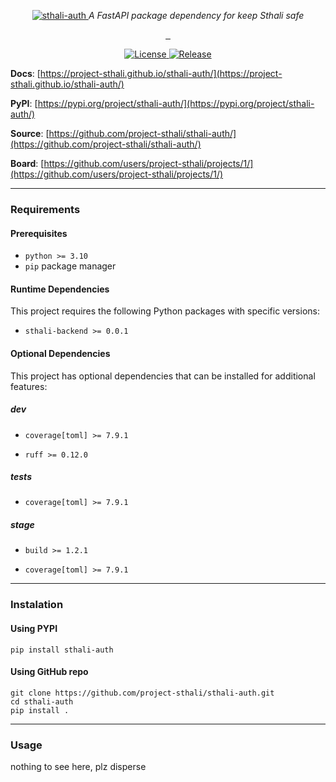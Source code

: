 <p align="center">
    <a href="https://project-sthali.github.io/sthali-auth/images/sthali-auth.svg">
        <img src="https://project-sthali.github.io/sthali-auth/images/sthali-auth.svg" alt="sthali-auth">
    </a>
    <em>A FastAPI package dependency for keep Sthali safe</em>
</p>
<p align="center">
    <a href="https://github.com/project-sthali/sthali-auth/actions/workflows/tests.yml" target="_blank">
        <img src="https://github.com/project-sthali/sthali-auth/actions/workflows/tests.yml/badge.svg" alt="">
    </a>
    <a href="https://github.com/project-sthali/sthali-auth/actions/workflows/deploy.yml" target="_blank">
        <img src="https://github.com/project-sthali/sthali-auth/actions/workflows/deploy.yml/badge.svg" alt="">
    </a>
    <a href="https://github.com/project-sthali/sthali-auth/actions/workflows/docs.yml" target="_blank">
        <img src="https://github.com/project-sthali/sthali-auth/actions/workflows/docs.yml/badge.svg?branch=development" alt="">
    </a>
</p>

<p align="center">
    <a href="https://project-sthali.github.io/sthali-auth/license/" target="_blank">
        <img alt="License" src="https://img.shields.io/github/license/project-sthali/sthali-auth">
    </a>
    <a href="https://github.com/project-sthali/sthali-auth/releases" target="_blank">
        <img alt="Release" src="https://img.shields.io/github/v/release/project-sthali/sthali-auth">
    </a>
</p>

**Docs**: [https://project-sthali.github.io/sthali-auth/](https://project-sthali.github.io/sthali-auth/)

**PyPI**: [https://pypi.org/project/sthali-auth/](https://pypi.org/project/sthali-auth/)

**Source**: [https://github.com/project-sthali/sthali-auth/](https://github.com/project-sthali/sthali-auth/)

**Board**: [https://github.com/users/project-sthali/projects/1/](https://github.com/users/project-sthali/projects/1/)

---

### Requirements

#### Prerequisites
- `python >= 3.10`
- `pip` package manager

#### Runtime Dependencies
This project requires the following Python packages with specific versions:

- `sthali-backend >= 0.0.1`



#### Optional Dependencies
This project has optional dependencies that can be installed for additional features:

##### dev

- `coverage[toml] >= 7.9.1`

- `ruff >= 0.12.0`


##### tests

- `coverage[toml] >= 7.9.1`


##### stage

- `build >= 1.2.1`

- `coverage[toml] >= 7.9.1`




---

### Instalation

#### Using PYPI

```
pip install sthali-auth
```

#### Using GitHub repo

```
git clone https://github.com/project-sthali/sthali-auth.git
cd sthali-auth
pip install .
```

---

### Usage

nothing to see here, plz disperse
